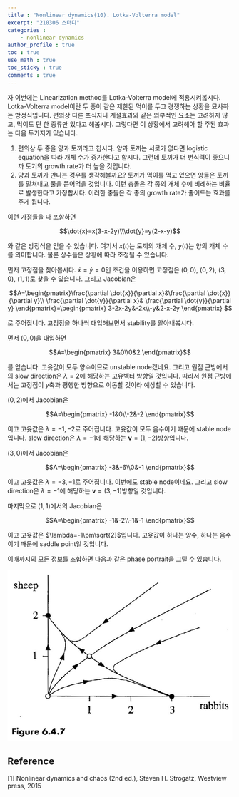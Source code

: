 ```yaml
---
title : "Nonlinear dynamics(10). Lotka-Volterra model"
excerpt: "210306 스터디"
categories :
    - nonlinear dynamics
author_profile : true
toc : true
use_math : true
toc_sticky : true
comments : true
---
```


자 이번에는 Linearization method를 Lotka-Volterra model에 적용시켜봅시다. Lotka-Volterra model이란 두 종이 같은 제한된 먹이를 두고 경쟁하는 상황을 묘사하는 방정식입니다. 편의상 다른 포식자나 계절효과와 같은 외부적인 요소는 고려하지 않고, 먹이도 단 한 종류만 있다고 해봅시다. 그렇다면 이 상황에서 고려해야 할 주된 효과는 다음 두가지가 있습니다.

1. 편의상 두 종을 양과 토끼라고 칩시다. 양과 토끼는 서로가 없다면 logistic equation을 따라 개체 수가 증가한다고 합시다. 그런데 토끼가 더 번식력이 좋으니까 토기의 growth rate가 더 높을 것입니다.
2. 양과 토끼가 만나는 경우를 생각해볼까요? 토끼가 먹이를 먹고 있으면 양들은 토끼를 밀쳐내고 풀을 뜯어먹을 것입니다. 이런 충돌은 각 종의 개체 수에 비례하는 비율로 발생한다고 가정합시다. 이러한 충돌은 각 종의 growth rate가 줄어드는 효과를 주게 됩니다.

이런 가정들을 다 포함하면

$$\dot{x}=x(3-x-2y)\\\dot{y}=y(2-x-y)$$

와 같은 방정식을 얻을 수 있습니다. 여기서 $x(t)$는 토끼의 개체 수, $y(t)$는 양의 개체 수를 의미합니다. 물론 상수들은 상황에 따라 조정될 수 있습니다.

먼저 고정점을 찾아봅시다. $\dot{x}=\dot{y}=0$인 조건을 이용하면 고정점은 $(0,0)$, $(0,2)$, $(3,0)$, $(1,1)$로 찾을 수 있습니다. 그리고 Jacobian은

$$A=\begin{pmatrix}\frac{\partial \dot{x}}{\partial x}&\frac{\partial \dot{x}}{\partial y}\\ \frac{\partial \dot{y}}{\partial x}& \frac{\partial \dot{y}}{\partial y} \end{pmatrix}=\begin{pmatrix} 3-2x-2y&-2x\\-y&2-x-2y \end{pmatrix} $$

로 주어집니다. 고정점을 하나씩 대입해보면서 stability를 알아내봅시다.

먼저 $(0,0)$을 대입하면

$$A=\begin{pmatrix} 3&0\\0&2 \end{pmatrix}$$

를 얻습니다. 고윳값이 모두 양수이므로 unstable node겠네요. 그리고 원점 근방에서의 slow direction은 $\lambda=2$에 해당하는 고유벡터 방향일 것입니다. 따라서 원점 근방에서는 고정점이 $y$축과 평행한 방향으로 이동할 것이라 예상할 수 있습니다.

$(0,2)$에서 Jacobian은

$$A=\begin{pmatrix} -1&0\\-2&-2 \end{pmatrix}$$

이고 고윳값은 $\lambda=-1,-2$로 주어집니다. 고윳값이 모두 음수이기 때문에 stable node입니다. slow direction은 $\lambda=-1$에 해당하는 $\mathbf{v}=(1,-2)$방향입니다.

$(3,0)$에서 Jacobian은

$$A=\begin{pmatrix} -3&-6\\0&-1 \end{pmatrix}$$

이고 고윳값은 $\lambda=-3,-1$로 주어집니다. 이번에도 stable node이네요. 그리고 slow direction은 $\lambda=-1$에 해당하는 $\mathbf{v}=(3,-1)$방향일 것입니다.

마지막으로 $(1,1)$에서의 Jacobian은

$$A=\begin{pmatrix} -1&-2\\-1&-1 \end{pmatrix}$$

이고 고윳값은 $\lambda=-1\pm\sqrt{2}$입니다. 고윳값이 하나는 양수, 하나는 음수이기 때문에 saddle point일 것입니다.

이때까지의 모든 정보를 조합하면 다음과 같은 phase portrait을 그릴 수 있습니다.

![ex_screenshot](/assets/images/NLD/fig-6.4.7.jpg)















## Reference

[1] Nonlinear dynamics and chaos (2nd ed.), Steven H. Strogatz, Westview press, 2015